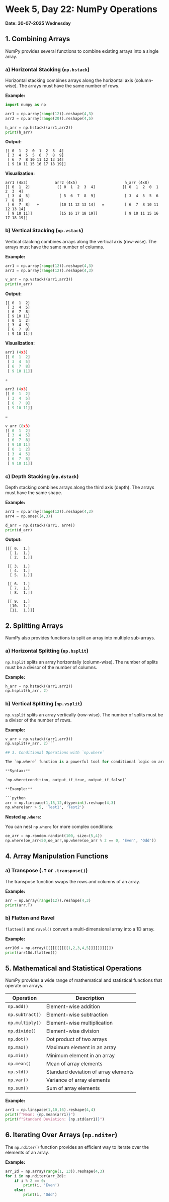 # Week 5, Day 22: NumPy Operations

**Date: 30-07-2025 Wednesday**

## 1. Combining Arrays

NumPy provides several functions to combine existing arrays into a single array.

### a) Horizontal Stacking (`np.hstack`)

Horizontal stacking combines arrays along the horizontal axis (column-wise). The arrays must have the same number of rows.

**Example:**

```python
import numpy as np

arr1 = np.array(range(12)).reshape(4,3)
arr2 = np.array(range(20)).reshape(4,5)

h_arr = np.hstack((arr1,arr2))
print(h_arr)
```

**Output:**

```
[[ 0  1  2  0  1  2  3  4]
 [ 3  4  5  5  6  7  8  9]
 [ 6  7  8 10 11 12 13 14]
 [ 9 10 11 15 16 17 18 19]]
```

**Visualization:**

```
arr1 (4x3)            arr2 (4x5)                     h_arr (4x8)
[[ 0  1  2]            [[ 0  1  2  3  4]            [[ 0  1  2  0  1  2  3  4]
 [ 3  4  5]             [ 5  6  7  8  9]             [ 3  4  5  5  6  7  8  9]
 [ 6  7  8]   +         [10 11 12 13 14]   =         [ 6  7  8 10 11 12 13 14]
 [ 9 10 11]]            [15 16 17 18 19]]            [ 9 10 11 15 16 17 18 19]]
```

### b) Vertical Stacking (`np.vstack`)

Vertical stacking combines arrays along the vertical axis (row-wise). The arrays must have the same number of columns.

**Example:**

```python
arr1 = np.array(range(12)).reshape(4,3)
arr3 = np.array(range(12)).reshape(4,3)

v_arr = np.vstack((arr1,arr3))
print(v_arr)
```

**Output:**

```
[[ 0  1  2]
 [ 3  4  5]
 [ 6  7  8]
 [ 9 10 11]
 [ 0  1  2]
 [ 3  4  5]
 [ 6  7  8]
 [ 9 10 11]]
```

**Visualization:**

```python
arr1 (4x3)
[[ 0  1  2]
 [ 3  4  5]
 [ 6  7  8]
 [ 9 10 11]]

+

arr3 (4x3)
[[ 0  1  2]
 [ 3  4  5]
 [ 6  7  8]
 [ 9 10 11]]

=

v_arr (8x3)
[[ 0  1  2]
 [ 3  4  5]
 [ 6  7  8]
 [ 9 10 11]
 [ 0  1  2]
 [ 3  4  5]
 [ 6  7  8]
 [ 9 10 11]]
```

### c) Depth Stacking (`np.dstack`)

Depth stacking combines arrays along the third axis (depth). The arrays must have the same shape.

**Example:**

```python
arr1 = np.array(range(12)).reshape(4,3)
arr4 = np.ones((4,3))

d_arr = np.dstack((arr1, arr4))
print(d_arr)
```

**Output:**

```
[[[ 0.  1.]
  [ 1.  1.]
  [ 2.  1.]]

 [[ 3.  1.]
  [ 4.  1.]
  [ 5.  1.]]

 [[ 6.  1.]
  [ 7.  1.]
  [ 8.  1.]]

 [[ 9.  1.]
  [10.  1.]
  [11.  1.]]]
```

## 2. Splitting Arrays

NumPy also provides functions to split an array into multiple sub-arrays.

### a) Horizontal Splitting (`np.hsplit`)

`np.hsplit` splits an array horizontally (column-wise). The number of splits must be a divisor of the number of columns.

**Example:**

```python
h_arr = np.hstack((arr1,arr2))
np.hsplit(h_arr, 2)
```

### b) Vertical Splitting (`np.vsplit`)

`np.vsplit` splits an array vertically (row-wise). The number of splits must be a divisor of the number of rows.

**Example:**

```python
v_arr = np.vstack((arr1,arr3))
np.vsplit(v_arr, 2)```

## 3. Conditional Operations with `np.where`

The `np.where` function is a powerful tool for conditional logic on arrays. It returns elements chosen from `x` or `y` depending on a condition.

**Syntax:**

`np.where(condition, output_if_true, output_if_false)`

**Example:**

```python
arr = np.linspace(1,15,12,dtype=int).reshape(4,3)
np.where(arr > 5, 'Test1', 'Test2')
```

**Nested `np.where`:**

You can nest `np.where` for more complex conditions:

```python
oe_arr = np.random.randint(100, size=(5,4))
np.where(oe_arr<50,oe_arr,np.where(oe_arr % 2 == 0, 'Even', 'Odd'))
```

## 4. Array Manipulation Functions

### a) Transpose (`.T` or `.transpose()`)

The transpose function swaps the rows and columns of an array.

**Example:**

```python
arr = np.array(range(12)).reshape(4,3)
print(arr.T)
```

### b) Flatten and Ravel

`flatten()` and `ravel()` convert a multi-dimensional array into a 1D array.

**Example:**

```python
arr10d = np.array([[[[[[[[[[1,2,3,4,5]]]]]]]]]])
print(arr10d.flatten())
```

## 5. Mathematical and Statistical Operations

NumPy provides a wide range of mathematical and statistical functions that operate on arrays.

| Operation | Description |
|---|---|
| `np.add()` | Element-wise addition |
| `np.subtract()` | Element-wise subtraction |
| `np.multiply()` | Element-wise multiplication |
| `np.divide()` | Element-wise division |
| `np.dot()` | Dot product of two arrays |
| `np.max()` | Maximum element in an array |
| `np.min()` | Minimum element in an array |
| `np.mean()` | Mean of array elements |
| `np.std()` | Standard deviation of array elements |
| `np.var()` | Variance of array elements |
| `np.sum()` | Sum of array elements |

**Example:**

```python
arr1 = np.linspace(1,10,16).reshape(4,4)
print(f"Mean: {np.mean(arr1)}")
print(f"Standard Deviation: {np.std(arr1)}")
```

## 6. Iterating Over Arrays (`np.nditer`)

The `np.nditer()` function provides an efficient way to iterate over the elements of an array.

**Example:**

```python
arr_2d = np.array(range(1, 13)).reshape(4,3)
for i in np.nditer(arr_2d):
    if i % 2 == 0:
        print(i, 'Even')
    else:
        print(i, 'Odd')
```